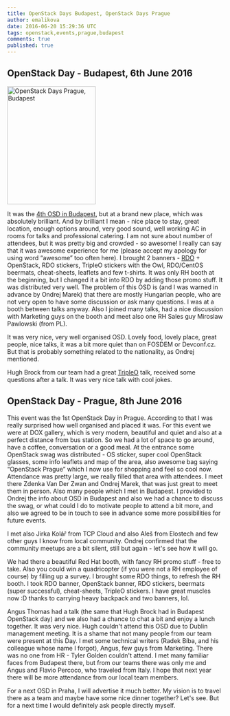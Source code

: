 ```yaml
---
title: OpenStack Days Budapest, OpenStack Days Prague
author: emalikova
date: 2016-06-20 15:29:36 UTC
tags: openstack,events,prague,budapest
comments: true
published: true
---
```


## OpenStack Day - Budapest, 6th June 2016

<a data-flickr-embed="true" data-footer="true"  href="https://www.flickr.com/photos/rbowen/albums/72157667306449404" title="OpenStack Days Prague, Budapest"><img src="https://c3.staticflickr.com/8/7390/27698068202_22904e09b0.jpg" width="206" height="274" alt="OpenStack Days Prague, Budapest"></a><script async src="//embedr.flickr.com/assets/client-code.js" charset="utf-8"></script>


It was the [4th OSD in Budapest](http://openstackceeday.com/), but at a brand new place, which was absolutely brilliant. And by brilliant I mean - nice place to stay, great location, enough options around, very good sound, well working AC in rooms for talks and professional catering. I am not sure about number of attendees, but it was pretty big and crowded - so awesome! I really can say that it was awesome experience for me (please accept my apology for using word “awesome” too often here). I brought 2 banners - [RDO](http://rdoproject.org) + OpenStack, RDO stickers, TripleO stickers with the Owl, RDO/CentOS beermats, cheat-sheets, leaflets and few t-shirts. It was only RH booth at the beginning, but I changed it a bit into RDO by adding those promo stuff. It was distributed very well. The problem of this OSD is (and I was warned in advance by Ondrej Marek) that there are mostly Hungarian people, who are not very open to have some discussion or ask many questions. I was at a booth between talks anyway. Also I joined many talks, had a nice discussion with Marketing guys on the booth and meet also one RH Sales guy Miroslaw Pawlowski (from PL).

It was very nice, very well organised OSD. Lovely food, lovely place, great people, nice talks, it was a bit more quiet than on FOSDEM or Devconf.cz. But that is probably something related to the nationality, as Ondrej mentioned.

Hugh Brock from our team had a great [TripleO](http://rdoproject.org/tripleo/) talk, received some questions after a talk. It was very nice talk with cool jokes.

## OpenStack Day - Prague, 8th June 2016

This event was the 1st OpenStack Day in Prague.  According to that I was really surprised how well organised and placed it was. For this event we were at DOX gallery, which is very modern, beautiful and quiet and also at a perfect distance from bus station. So we had a lot of space to go around, have a coffee, conversation or a good meal. At the entrance some OpenStack swag was distributed - OS sticker, super cool OpenStack glasses, some info leaflets and map of the area, also awesome bag saying “OpenStack Prague” which I now use for shopping and feel so cool now. Attendance was pretty large, we really filled that area with attendees. I meet there Zdenka Van Der Zwan and Ondrej Marek, that was just great to meet them in person. Also many people which I met in Budapest. I provided to Ondrej the info about OSD in Budapest and also we had a chance to discuss the swag, or what could I do to motivate people to attend a bit more, and also we agreed to be in touch to see in advance some more possibilities for future events. 

I met also Jirka Kolář from TCP Cloud and also Aleš from Elostech and few other guys I know from local community. Ondrej confirmed that the community meetups are a bit silent, still but again - let's see how it will go.

We had there a beautiful Red Hat booth, with fancy RH promo stuff - free to take. Also you could win a quadricopter (if you were not a RH employee of course) by filling up a survey. I brought some RDO things, to refresh the RH booth. I took RDO banner, OpenStack banner, RDO stickers, beermats (super successful), cheat-sheets, TripleO stickers. I have great muscles now :D thanks to carrying heavy backpack and two banners, lol.

Angus Thomas had a talk (the same that Hugh Brock had in Budapest OpenStack day) and we also had a chance to chat a bit and enjoy a lunch together. It was very nice. Hugh couldn't attend this OSD due to Dublin management meeting. It is a shame that not many people from our team were present at this Day. I met some technical writers (Radek Bíba, and his colleague whose name I forgot), Angus, few guys from Marketing. There was no one from HR - Tyler Golden couldn't attend. I met many familiar faces from Budapest there, but from our teams there was only me and Angus and Flavio Percoco, who traveled from Italy. I hope that next year there will be more attendance from our local team members.

For a next OSD in Praha, I will advertise it much better. My vision is to travel there as a team and maybe have some nice dinner together? Let's see. But for a next time I would definitely ask people directly myself.
